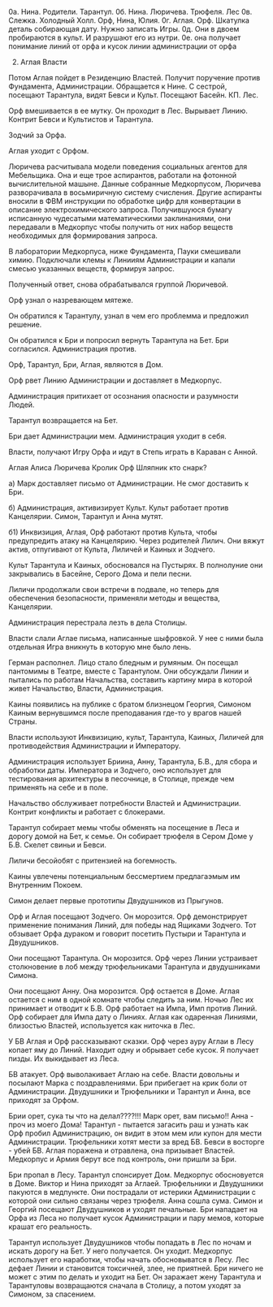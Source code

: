 














0а. Нина. Родители. Тарантул. 
0б. Нина. Люричева. Трюфеля. Лес
0в. Слежка. Холодный Холл. Орф, Нина, Юлия.
0г. Аглая. Орф. Шкатулка деталь собирающая дату. Нужно записать Игры. 
0д. Они в двоем пробираются в культ. И разрушают его из нутри. 
0е. она получает понимание линий от орфа и кусок линии администрации от орфа



2. Аглая Власти 

Потом Аглая пойдет в Резиденцию Властей. Получит поручение против Фундамента, Администрации.
Обращается к Нине. С сестрой, посещают Тарантула, видят Бевси и Культ. Посещают Басейн. КП. Лес.

Орф вмешивается в ее мутку. Он проходит в Лес. Вырывает Линию. Контрит Бевси и Культистов и Тарантула.

Зодчий за Орфа.



Аглая уходит с Орфом.











Люричева расчитывала модели поведения социальных агентов для Мебельщика. Она и еще трое аспирантов, работали на фотонной вычислительной машыне. Данные собранные Медкорпусом, Люричева разворачивала в восьмиричную систему счисления. Другие аспиранты вносили в ФВМ инструкции по обработке цифр для конвертации в описание электрохимического запроса. Получившуюся бумагу исписанную чудесатыми математическими заклинаниями, они передавали в Медкорпус чтобы получить от них набор веществ необходимых для формирования запроса.

В лаборатории Медкорпуса, ниже Фундамента, Пауки смешивали химию. Подключали клемы к Линииям Администрации и капали смесью указанных веществ, формируя запрос.

Полученный ответ, снова обрабатывался группой Люричевой. 

Орф узнал о назревающем мятеже.

Он обратился к Тарантулу, узнал в чем его проблемма и предложил решение. 

Он обратился к Бри и попросил вернуть Тарантула на Бет. Бри согласился. Администрация против.

Орф, Тарантул, Бри, Аглая, являются в Дом. 

Орф рвет Линию Администрации и доставляет в Медкорпус.

Администрация притихает от осознания опасности и разумности Людей.

Тарантул возвращается на Бет.

Бри дает Администрации мем. Администрация уходит в себя.

Власти, получают Игру Орфа и идут в Степь играть в Караван с Анной.

Аглая Алиса
Люричева Кролик
Орф Шляпник
кто снарк?













а) Марк доставляет письмо от Администрации. Не смог доставить к Бри.

б) Администрация, активизирует Культ. Культ работает против Канцелярии. Симон, Тарантул и Анна мутят.

б1) Инквизиция, Аглая, Орф работают против Культа, чтобы предупредить атаку на Канцелярию. Через родителей Лилич. Они вяжут актив, отпугивают от Культа, Лиличей и Каиных и Зодчего.





Культ Тарантула и Каиных, обосновался на Пустырях. В полнолуние они закрывались в Басейне, Серого Дома и пели песни.

Лиличи продолжали свои встречи в подвале, но теперь для обеспечения безопасности, применяли методы и вещества, Канцелярии.

Администрация перестрала лезть в дела Столицы.

Власти слали Аглае письма, написанные шыфровкой. У нее с ними была отдельная Игра вникнуть в которую мне было лень.

Герман располнел. Лицо стало бледным и румяным. Он посещал пантомимы в Театре, вместе с Тарантулом. Они обсуждали Линии и пытались по работам Начальства, составить картину мира в которой живет Начальство, Власти, Администрация.

Каины появились на публике с братом близнецом Георгия, Симоном Каиным вернувшимся после преподавания где-то у врагов нашей Страны.















Власти используют Инквизицию, культ, Тарантула, Каиных, Лиличей для противодействия Администрации и Императору.

Администрация использует Бриина, Анну, Тарантула, Б.В., для сбора и обработки даты. Императора и Зодчего, оно использует для тестирования архитектуры в песочнице, в Столице, прежде чем применять на себе и в поле.

Начальство обслуживает потребности Властей и Администрации. Контрит конфликты и работает с блокерами.

Тарантул собирает мемы чтобы обменять на посещение в Леса и дорогу домой на Бет, к семье. Он собирает трюфеля в Сером Доме у Б.В. Скелет свиньи и Бевси.

Лиличи бесойобят с притензией на богемность.

Каины увлечены потенциальным бессмертием предлагаэмым им Внутренним Покоем.

Симон делает первые прототипы Двудушников из Прыгунов.

Орф и Аглая посещают Зодчего. Он морозится.
Орф демонстрирует применение понимания Линий, для победы над Ящиками Зодчего. Тот обзывает Орфа дураком и говорит посетить Пустыри и Тарантула и Двудушников.

Они посещают Тарантула. Он морозится. Орф через Линии устраивает столкновение в лоб между трюфельниками Тарантула и двудушниками Симона. 

Они посещают Анну. Она морозится.
Орф остается в Доме. Аглая остается с ним в одной комнате чтобы следить за ним.
Ночью Лес их принимает и отводит к Б.В.
Орф работает на Импа, Имп против Линий. Орф собирает для Импа дату о Линиях. Аглая как одаренная Линиями, близостью Властей, используется как ниточка в Лес.

У БВ Аглая и Орф рассказывают сказки. Орф через ауру Аглаи в Лесу копает яму до Линий. Находит одну и обрывает себе кусок. Я получает пизды. Их выкидывает из Леса.

БВ атакует. Орф выволакивает Аглаю на себе. 
Власти довольны и посылают Марка с поздравлениями.
Бри прибегает на крик боли от Администрации.
Двудушники и Трюфельники и Тарантул и Анна, все приходят за Орфом.

Брии орет, сука ты что на делал????!!!
Марк орет, вам письмо!!
Анна - проч из моего Дома!
Тарантул - пытается загасить раш и узнать как Орф пробил Администрацию, он видит в этом мем или купон для мести Администрации.
Трюфельники хотят мести за вред БВ. 
Бевси в восторге - убей БВ.
Аглая поражена и отравлена, она призывает Властей.
Медкорпус и Армия берут все под контроль, они пришли за Бри.

Бри пропал в Лесу. 
Тарантул спонсирует Дом. 
Медкорпус обосновуется в Доме.
Виктор и Нина приходят за Аглаей.
Трюфельники и Двудушники пакуются в медпункте. Они пострадали от истерики Администрации с которой они сильно связаны через трюфеля.
Анна сошла сума.
Симон и Георгий посещают Двудушников и уходят печальные.
Бри нападает на Орфа из Леса но получает кусок Администрации и пару мемов, которые крашат его реальность.

Тарантул использует Двудушников чтобы попадать в Лес по ночам и искать дорогу на Бет. У него получается. Он уходит.
Медкорпус использует его наработки, чтобы начать обосновыватся в Лесу. Лес дефает Линии и становится токсичней, злее, не приятней. Бри ничего не может с этим по делать и уходит на Бет. Он заражает жену Тарантула и Тарантуловы возвращаются сначала в Столицу, а потом уходят за Симоном, за спасением.

